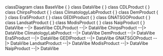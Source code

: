 <script src="https://cdn.jsdelivr.net/npm/mermaid/dist/mermaid.min.js"></script>
<div class="mermaid">

classDiagram
  class BaseVibe {
  }
  class DataVibe {
  }
  class CDLProduct {
  }
  class ChirpsProduct {
  }
  class ClimatologyLabProduct {
  }
  class DemProduct {
  }
  class Era5Product {
  }
  class GEDIProduct {
  }
  class GNATSGOProduct {
  }
  class LandsatProduct {
  }
  class ModisProduct {
  }
  class NaipProduct {
  }
  DataVibe --|> BaseVibe
  CDLProduct --|> DataVibe
  ChirpsProduct --|> DataVibe
  ClimatologyLabProduct --|> DataVibe
  DemProduct --|> DataVibe
  Era5Product --|> DataVibe
  GEDIProduct --|> DataVibe
  GNATSGOProduct --|> DataVibe
  LandsatProduct --|> DataVibe
  ModisProduct --|> DataVibe
  NaipProduct --|> DataVibe


</div>